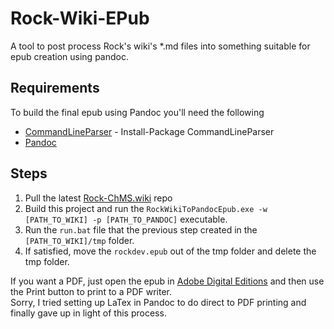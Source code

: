 Rock-Wiki-EPub
==============

A tool to post process Rock's wiki's *.md files into something suitable for epub creation using pandoc.

## Requirements
To build the final epub using Pandoc you'll need the following
* [CommandLineParser](http://commandline.codeplex.com/) - Install-Package CommandLineParser
* [Pandoc](http://johnmacfarlane.net/pandoc/installing.html)

## Steps

1. Pull the latest [Rock-ChMS.wiki](git@github.com:SparkDevNetwork/Rock-ChMS.wiki.git) repo
2. Build this project and run the `RockWikiToPandocEpub.exe -w [PATH_TO_WIKI] -p [PATH_TO_PANDOC]` executable.
3. Run the `run.bat` file that the previous step created in the `[PATH_TO_WIKI]/tmp` folder.
4. If satisfied, move the `rockdev.epub` out of the tmp folder and delete the tmp folder.

If you want a PDF, just open the epub in [Adobe Digital Editions](http://www.adobe.com/products/digital-editions/download.html) and then use the Print button to print to a PDF writer.  
Sorry, I tried setting up LaTex in Pandoc to do direct to PDF printing and finally gave up in light of this process.
